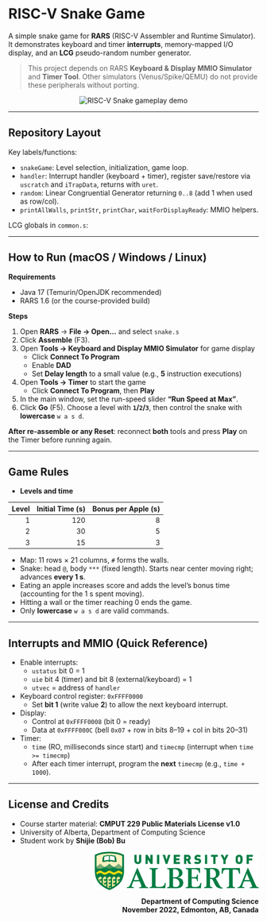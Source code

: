 # RISC-V Snake Game

A simple snake game for **RARS** (RISC-V Assembler and Runtime Simulator). It demonstrates keyboard and timer **interrupts**, memory-mapped I/O display, and an **LCG** pseudo-random number generator.

> This project depends on RARS **Keyboard & Display MMIO Simulator** and **Timer Tool**. Other simulators (Venus/Spike/QEMU) do not provide these peripherals without porting.

<p align="center">
  <img src="riscv_demo.gif" alt="RISC-V Snake gameplay demo" width="1000">
</p>

---

## Repository Layout


Key labels/functions:
- `snakeGame`: Level selection, initialization, game loop.
- `handler`: Interrupt handler (keyboard + timer), register save/restore via `uscratch` and `iTrapData`, returns with `uret`.
- `random`: Linear Congruential Generator returning `0..8` (add 1 when used as row/col).
- `printAllWalls`, `printStr`, `printChar`, `waitForDisplayReady`: MMIO helpers.

LCG globals in `common.s`:



---

## How to Run (macOS / Windows / Linux)

**Requirements**
- Java 17 (Temurin/OpenJDK recommended)
- RARS 1.6 (or the course-provided build)

**Steps**
1. Open **RARS** → **File → Open…** and select `snake.s`  
2. Click **Assemble** (F3).
3. Open **Tools → Keyboard and Display MMIO Simulator** for game display
   - Click **Connect To Program**  
   - Enable **DAD**  
   - Set **Delay length** to a small value (e.g., **5** instruction executions)
4. Open **Tools → Timer** to start the game
   - Click **Connect To Program**, then **Play**
5. In the main window, set the run-speed slider **“Run Speed at Max”**.
6. Click **Go** (F5). Choose a level with **`1`/`2`/`3`**, then control the snake with **lowercase** `w a s d`.

**After re-assemble or any Reset**: reconnect **both** tools and press **Play** on the Timer before running again.

---

## Game Rules

- **Levels and time**

| Level | Initial Time (s) | Bonus per Apple (s) |
|------:|------------------:|--------------------:|
| 1     | 120               | 8                   |
| 2     | 30                | 5                   |
| 3     | 15                | 3                   |

- Map: 11 rows × 21 columns, `#` forms the walls.  
- Snake: head `@`, body `***` (fixed length). Starts near center moving right; advances **every 1 s**.  
- Eating an apple increases score and adds the level’s bonus time (accounting for the 1 s spent moving).  
- Hitting a wall or the timer reaching 0 ends the game.  
- Only **lowercase** `w a s d` are valid commands.

---

## Interrupts and MMIO (Quick Reference)

- Enable interrupts:
  - `ustatus` bit 0 = 1
  - `uie` bit 4 (timer) and bit 8 (external/keyboard) = 1
  - `utvec` = address of `handler`
- Keyboard control register: `0xFFFF0000`  
  - Set **bit 1** (write value **2**) to allow the next keyboard interrupt.
- Display:
  - Control at `0xFFFF0008` (bit 0 = ready)  
  - Data at `0xFFFF000C` (bell `0x07` + row in bits 8–19 + col in bits 20–31)
- Timer:
  - `time` (RO, milliseconds since start) and `timecmp` (interrupt when `time >= timecmp`)  
  - After each timer interrupt, program the **next** `timecmp` (e.g., `time + 1000`).

---

## License and Credits

- Course starter material: **CMPUT 229 Public Materials License v1.0**  
- University of Alberta, Department of Computing Science  
- Student work by **Shijie (Bob) Bu**


<div align="right">

<img src="UofAlbertalogo.svg" alt="University of Alberta Logo" width="330px" style="vertical-align: middle;">
</p>
<p style="margin: 0; font-size: 14px; font-weight: bold;">
Department of Computing Science
</p>
<p style="margin: 0; font-size: 14px; font-weight: bold;">
November 2022, Edmonton, AB, Canada
</p>

</div>
